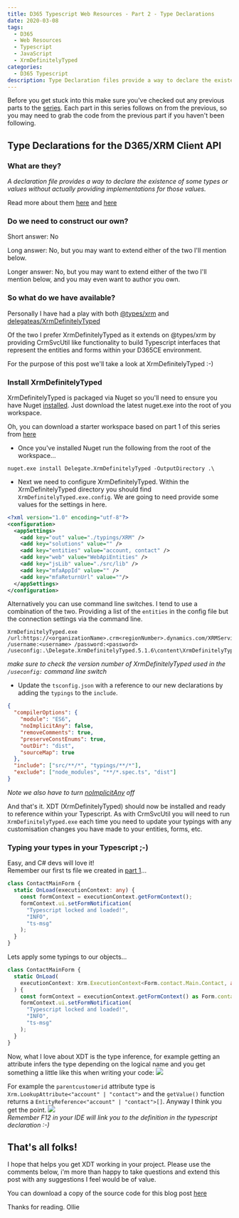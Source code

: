```yaml
---
title: D365 Typescript Web Resources - Part 2 - Type Declarations
date: 2020-03-08
tags:
  - D365
  - Web Resources
  - Typescript
  - JavaScript
  - XrmDefinitelyTyped
categories:
  - D365 Typescript
description: Type Declaration files provide a way to declare the existence of some types or values without actually providing implementations for those values. They improve readability and also quality. They are integral to the use of Typescript.
---
```


Before you get stuck into this make sure you've checked out any previous parts to the [series](/categories/D365-Typescript/). Each part in this series follows on from the previous, so you may need to grab the code from the previous part if you haven't been following.

## Type Declarations for the D365/XRM Client API

### What are they?

_A declaration file provides a way to declare the existence of some types or values without actually providing implementations for those values._

Read more about them [here](https://www.typescriptlang.org/docs/handbook/declaration-files/introduction.html) and [here](https://microsoft.github.io/TypeScript-New-Handbook/chapters/type-declarations/)

### Do we need to construct our own?

Short answer: No

Long answer: No, but you may want to extend either of the two I'll mention below.

Longer answer: No, but you may want to extend either of the two I'll mention below, and you may even want to author you own.

### So what do we have available?

Personally I have had a play with both [@types/xrm](https://www.npmjs.com/package/@types/xrm) and [delegateas/XrmDefinitelyTyped](https://github.com/delegateas/XrmDefinitelyTyped)

Of the two I prefer XrmDefinitelyTyped as it extends on @types/xrm by providing CrmSvcUtil like functionality to build Typescript interfaces that represent the entities and forms within your D365CE environment.

For the purpose of this post we'll take a look at XrmDefinitelyTyped :-)

### Install XrmDefinitelyTyped

XrmDefinitelyTyped is packaged via Nuget so you'll need to ensure you have Nuget [installed](https://www.nuget.org/downloads). Just download the latest nuget.exe into the root of you workspace.

Oh, you can download a starter workspace based on part 1 of this series from [here](/2020/03/07/D365-Typescript-Webresources-Part-1/d365ts-pt1.zip)

- Once you've installed Nuget run the following from the root of the workspace...

```
nuget.exe install Delegate.XrmDefinitelyTyped -OutputDirectory .\
```

- Next we need to configure XrmDefinitelyTyped. Within the XrmDefinitelyTyped directory you should find `XrmDefinitelyTyped.exe.config`. We are going to need provide some values for the settings in here.

```xml
<?xml version="1.0" encoding="utf-8"?>
<configuration>
  <appSettings>
    <add key="out" value="./typings/XRM" />
    <add key="solutions" value="" />
    <add key="entities" value="account, contact" />
    <add key="web" value="WebApiEntities" />
    <add key="jsLib" value="./src/lib" />
    <add key="mfaAppId" value="" />
    <add key="mfaReturnUrl" value=""/>
  </appSettings>
</configuration>
```

Alternatively you can use command line switches. I tend to use a combination of the two. Providing a list of the `entities` in the config file but the connection settings via the command line.

```
XrmDefinitelyTyped.exe /url:https://<organizationName>.crm<regionNumber>.dynamics.com/XRMServices/2011/Organization.svc /username:<username> /password:<password> /useconfig:.\Delegate.XrmDefinitelyTyped.5.1.6\content\XrmDefinitelyTyped\XrmDefinitelyTyped.exe.config
```

_make sure to check the version number of XrmDefinitelyTyped used in the `/useconfig:` command line switch_

- Update the `tsconfig.json` with a reference to our new declarations by adding the `typings` to the `include`.

```json
{
  "compilerOptions": {
    "module": "ES6",
    "noImplicitAny": false,
    "removeComments": true,
    "preserveConstEnums": true,
    "outDir": "dist",
    "sourceMap": true
  },
  "include": ["src/**/*", "typings/**/*"],
  "exclude": ["node_modules", "**/*.spec.ts", "dist"]
}
```

_Note we also have to turn [noImplicitAny](https://www.typescriptlang.org/tsconfig#noImplicitAny) off_

And that's it. XDT (XrmDefinitelyTyped) should now be installed and ready to reference within your Typescript. As with CrmSvcUtil you will need to run `XrmDefinitelyTyped.exe` each time you need to update your typings with any customisation changes you have made to your entities, forms, etc.

### Typing your types in your Typescript ;-)

Easy, and C# devs will love it!  
Remember our first ts file we created in [part 1](/2020/03/07/D365-Typescript-Webresources-Part-1)...

```typescript
class ContactMainForm {
  static OnLoad(executionContext: any) {
    const formContext = executionContext.getFormContext();
    formContext.ui.setFormNotification(
      "Typescript locked and loaded!",
      "INFO",
      "ts-msg"
    );
  }
}
```

Lets apply some typings to our objects...

```typescript
class ContactMainForm {
  static OnLoad(
    executionContext: Xrm.ExecutionContext<Form.contact.Main.Contact, any>
  ) {
    const formContext = executionContext.getFormContext() as Form.contact.Main.Contact;
    formContext.ui.setFormNotification(
      "Typescript locked and loaded!",
      "INFO",
      "ts-msg"
    );
  }
}
```

Now, what I love about XDT is the type inference, for example getting an attribute infers the type depending on the logical name and you get something a little like this when writing your code:
![](type-infer-1.png)

For example the `parentcustomerid` attribute type is `Xrm.LookupAttribute<"account" | "contact">` and the `getValue()` function returns a `EntityReference<"account" | "contact">[]`. Anyway I think you get the point.
![](type-infer-2.png)  
_Remember F12 in your IDE will link you to the definition in the typescript declaration :-)_

## That's all folks!

I hope that helps you get XDT working in your project. Please use the comments below, i'm more than happy to take questions and extend this post with any suggestions I feel would be of value.

You can download a copy of the source code for this blog post [here](d365ts-pt2.zip)

Thanks for reading.
Ollie
